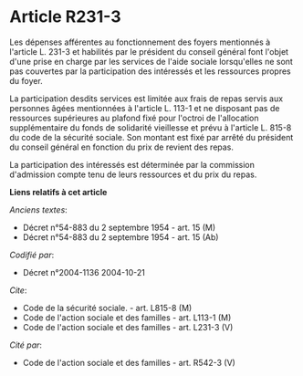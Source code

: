 # Article R231-3

Les dépenses afférentes au fonctionnement des foyers mentionnés à l'article L. 231-3 et habilités par le président du conseil
général font l'objet d'une prise en charge par les services de l'aide sociale lorsqu'elles ne sont pas couvertes par la
participation des intéressés et les ressources propres du foyer.

La participation desdits services est limitée aux frais de repas servis aux personnes âgées mentionnées à l'article L. 113-1
et ne disposant pas de ressources supérieures au plafond fixé pour l'octroi de l'allocation supplémentaire du fonds de
solidarité vieillesse et prévu à l'article L. 815-8 du code de la sécurité sociale. Son montant est fixé par arrêté du
président du conseil général en fonction du prix de revient des repas.

La participation des intéressés est déterminée par la commission d'admission compte tenu de leurs ressources et du prix du
repas.

**Liens relatifs à cet article**

_Anciens textes_:

  - Décret n°54-883 du 2 septembre 1954 - art. 15 (M)
  - Décret n°54-883 du 2 septembre 1954 - art. 15 (Ab)

_Codifié par_:

  - Décret n°2004-1136 2004-10-21

_Cite_:

  - Code de la sécurité sociale. - art. L815-8 (M)
  - Code de l'action sociale et des familles - art. L113-1 (M)
  - Code de l'action sociale et des familles - art. L231-3 (V)

_Cité par_:

  - Code de l'action sociale et des familles - art. R542-3 (V)
